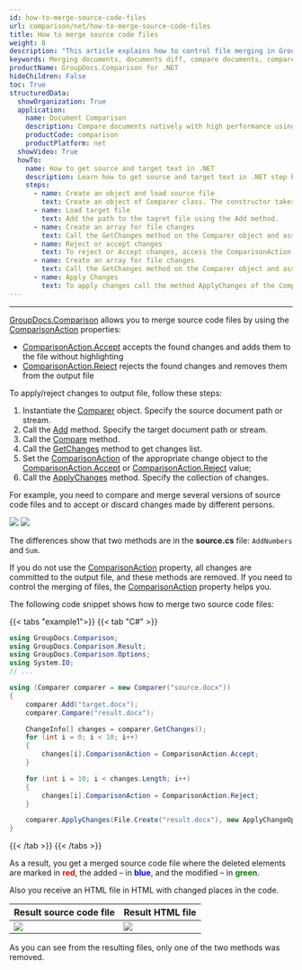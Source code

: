 ```yaml
---
id: how-to-merge-source-code-files
url: comparison/net/how-to-merge-source-code-files
title: How to merge source code files
weight: 8
description: "This article explains how to control file merging in GroupDocs.Comparison for .NET."
keywords: Merging documents, documents diff, compare documents, compare files
productName: GroupDocs.Comparison for .NET
hideChildren: False
toc: True
structuredData:
  showOrganization: True
  application:
    name: Document Comparison
    description: Compare documents natively with high performance using C# language and GroupDocs.Comparison for .NET
    productCode: comparison
    productPlatform: net
  showVideo: True
  howTo:
    name: How to get source and target text in .NET
    description: Learn how to get source and target text in .NET step by step
    steps:
      - name: Create an object and load source file
        text: Create an object of Comparer class. The constructor takes the source file path. You may specify absolute or relative file path as per your requirements.
      - name: Load target file
        text: Add the path to the tagret file using the Add method.
      - name: Create an array for file changes
        text: Call the GetChanges method on the Comparer object and assign the result to an array of type ChangeInfo.
      - name: Reject or accept changes
        text: To reject or Accept changes, access the ComparisonAction field of the array element and set the Reject or Accept value from the enum ComparisonAction.
      - name: Create an array for file changes
        text: Call the GetChanges method on the Comparer object and assign the result to an array of type ChangeInfo.
      - name: Apply Changes
        text: To apply changes call the method ApplyChanges of the Comparer class object. The method takes a file stream parameter of the resulting file and object of ApplyChangeOptions class which should contains a ChangeInfo array.
---
```


---

[GroupDocs.Comparison](https://products.groupdocs.com/comparison/net) allows you to merge source code files by using the [ComparisonAction](https://reference.groupdocs.com/comparison/net/groupdocs.comparison.result/changeinfo/properties/comparisonaction) properties:

- [ComparisonAction.Accept](https://reference.groupdocs.com/comparison/net/groupdocs.comparison.result/comparisonaction) accepts the found changes and adds them to the file without highlighting
- [ComparisonAction.Reject](https://reference.groupdocs.com/comparison/net/groupdocs.comparison.result/comparisonaction) rejects the found changes and removes them from the output file

To apply/reject changes to output file, follow these steps:

1.  Instantiate the [Comparer](https://reference.groupdocs.com/net/comparison/groupdocs.comparison/comparer) object. Specify the source document path or stream.
2.  Call the [Add](https://reference.groupdocs.com/net/comparison/groupdocs.comparison/comparer/methods/add/index) method. Specify the target document path or stream.
3.  Call the [Compare](https://reference.groupdocs.com/net/comparison/groupdocs.comparison/comparer/methods/compare/index) method.
4.  Call the [GetChanges](https://reference.groupdocs.com/net/comparison/groupdocs.comparison/comparer/methods/getchanges/index) method to get changes list.
5.  Set the [ComparisonAction](https://reference.groupdocs.com/net/comparison/groupdocs.comparison.result/changeinfo/properties/comparisonaction) of the appropriate change object to the [ComparisonAction.Accept](https://reference.groupdocs.com/net/comparison/groupdocs.comparison.result/comparisonaction) or [ComparisonAction.Reject](https://reference.groupdocs.com/net/comparison/groupdocs.comparison.result/comparisonaction) value;
6.  Call the [ApplyChanges](https://reference.groupdocs.com/net/comparison/groupdocs.comparison/comparer/methods/applychanges/index) method. Specify the collection of changes.

For example, you need to compare and merge several versions of source code files and to accept or discard changes made by different persons.

![](/comparison/net/images/how-to-merge-source-code-file-source.png)
![](/comparison/net/images/how-to-merge-source-code-file-target.png)

The differences show that two methods are in the **source.cs** file: `AddNumbers` and `Sum`.

If you do not use the [ComparisonAction](https://reference.groupdocs.com/comparison/net/groupdocs.comparison.result/changeinfo/properties/comparisonaction) property, all changes are committed to the output file, and these methods are removed. If you need to control the merging of files, the [ComparisonAction](https://reference.groupdocs.com/comparison/net/groupdocs.comparison.result/changeinfo/properties/comparisonaction) property helps you.

The following code snippet shows how to merge two source code files:

{{< tabs "example1">}}
{{< tab "C#" >}}
```csharp
using GroupDocs.Comparison;
using GroupDocs.Comparison.Result;
using GroupDocs.Comparison.Options;
using System.IO;
// ...

using (Comparer comparer = new Comparer("source.docx"))
{
    comparer.Add("target.docx");
    comparer.Compare("result.docx");

    ChangeInfo[] changes = comparer.GetChanges();
    for (int i = 0; i < 10; i++)
    {
        changes[i].ComparisonAction = ComparisonAction.Accept;
    }

    for (int i = 10; i < changes.Length; i++)
    {
    	changes[i].ComparisonAction = ComparisonAction.Reject;
    }

    comparer.ApplyChanges(File.Create("result.docx"), new ApplyChangeOptions { Changes = changes });
}
```
{{< /tab >}}
{{< /tabs >}}


As a result, you get a merged source code file where the deleted elements are marked in <font color="red">**red**</font>, the added – in <font color="blue">**blue**</font>, and the modified – in <font color="green">**green**</font>.

Also you  receive an HTML file in HTML  with changed places in the code.

| Result source code file                                                 | Result HTML file                                                          |
| ----------------------------------------------------------------------- | ------------------------------------------------------------------------- |
| ![](/comparison/net/images/how-to-merge-source-code-file-result-CS.png) | ![](/comparison/net/images/how-to-merge-source-code-file-result-HTML.png) |

As you can see from the resulting files, only one of the two methods was removed.
